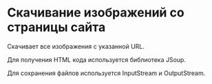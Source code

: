 # Скачивание изображений со страницы сайта

Скачивает все изображения с указанной URL.

Для получения HTML кода используется библиотека
JSoup. 

Для сохранения файлов используется InputStream и OutputStream.
